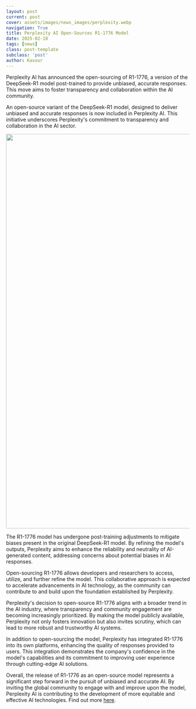 ```yaml
---
layout: post
current: post
cover: assets/images/news_images/perplexity.webp
navigation: True
title: Perplexity AI Open-Sources R1-1776 Model
date: 2025-02-18
tags: [news]
class: post-template
subclass: 'post'
author: Kavour
---
```


<p>Perplexity AI has announced the open-sourcing of R1-1776, a version of the DeepSeek-R1 model post-trained to provide unbiased, accurate responses. This move aims to foster transparency and collaboration within the AI community.</p>
  
<p> An open-source variant of the DeepSeek-R1 model, designed to deliver unbiased and accurate responses is now included in Perplexity AI. This initiative underscores Perplexity's commitment to transparency and collaboration in the AI sector.</p>

<img alt="" class="framer-text framer-image framer-styles-preset-1k7o1ic" data-framer-asset="data:framer/asset-reference,g6gEBozAwon9DkOCzFFIsbhgnQw.png" data-framer-height="2160" data-framer-width="3840" height="1080" src="https://framerusercontent.com/images/g6gEBozAwon9DkOCzFFIsbhgnQw.png" srcset="https://framerusercontent.com/images/g6gEBozAwon9DkOCzFFIsbhgnQw.png?scale-down-to=512 512w,https://framerusercontent.com/images/g6gEBozAwon9DkOCzFFIsbhgnQw.png?scale-down-to=1024 1024w,https://framerusercontent.com/images/g6gEBozAwon9DkOCzFFIsbhgnQw.png?scale-down-to=2048 2048w,https://framerusercontent.com/images/g6gEBozAwon9DkOCzFFIsbhgnQw.png 3840w" style="aspect-ratio:3840 / 2160" width="1920">

<p>The R1-1776 model has undergone post-training adjustments to mitigate biases present in the original DeepSeek-R1 model. By refining the model's outputs, Perplexity aims to enhance the reliability and neutrality of AI-generated content, addressing concerns about potential biases in AI responses.</p>

<p>Open-sourcing R1-1776 allows developers and researchers to access, utilize, and further refine the model. This collaborative approach is expected to accelerate advancements in AI technology, as the community can contribute to and build upon the foundation established by Perplexity.</p>
  
<p>Perplexity's decision to open-source R1-1776 aligns with a broader trend in the AI industry, where transparency and community engagement are becoming increasingly prioritized. By making the model publicly available, Perplexity not only fosters innovation but also invites scrutiny, which can lead to more robust and trustworthy AI systems.</p>
  
<p>In addition to open-sourcing the model, Perplexity has integrated R1-1776 into its own platforms, enhancing the quality of responses provided to users. This integration demonstrates the company's confidence in the model's capabilities and its commitment to improving user experience through cutting-edge AI solutions.</p>
  
<p>Overall, the release of R1-1776 as an open-source model represents a significant step forward in the pursuit of unbiased and accurate AI. By inviting the global community to engage with and improve upon the model, Perplexity AI is contributing to the development of more equitable and effective AI technologies. Find out more <a href='https://www.perplexity.ai/hub/blog/open-sourcing-r1-1776'>here</a>.</p>